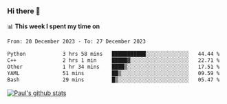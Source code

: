 ### Hi there 👋

📊 **This week I spent my time on**
<!--START_SECTION:waka-->

```txt
From: 20 December 2023 - To: 27 December 2023

Python            3 hrs 58 mins   ███████████░░░░░░░░░░░░░░   44.44 %
C++               2 hrs 1 min     █████▓░░░░░░░░░░░░░░░░░░░   22.71 %
Other             1 hr 34 mins    ████▒░░░░░░░░░░░░░░░░░░░░   17.51 %
YAML              51 mins         ██▒░░░░░░░░░░░░░░░░░░░░░░   09.59 %
Bash              29 mins         █▒░░░░░░░░░░░░░░░░░░░░░░░   05.47 %
```

<!--END_SECTION:waka-->


[![Paul's github stats](https://github-readme-stats.vercel.app/api?username=mickeyouyou&theme=dracula&show_icons=true)](https://github.com/anuraghazra/github-readme-stats)
